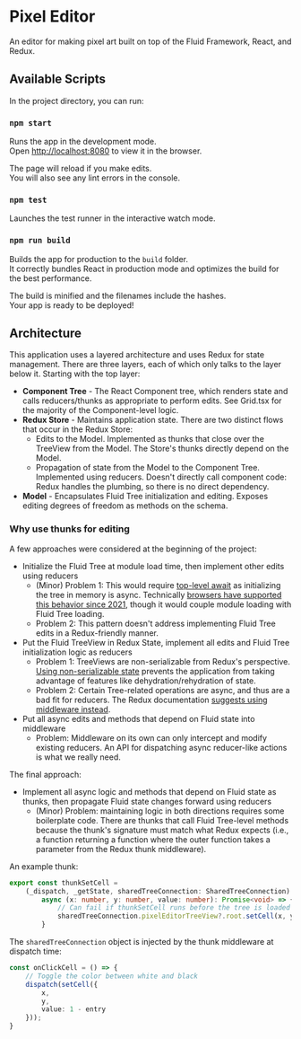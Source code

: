# Pixel Editor

An editor for making pixel art built on top of the Fluid Framework, React, and Redux.

## Available Scripts

In the project directory, you can run:

### `npm start`

Runs the app in the development mode.\
Open [http://localhost:8080](http://localhost:8080) to view it in the browser.

The page will reload if you make edits.\
You will also see any lint errors in the console.

### `npm test`

Launches the test runner in the interactive watch mode.

### `npm run build`

Builds the app for production to the `build` folder.\
It correctly bundles React in production mode and optimizes the build for the best performance.

The build is minified and the filenames include the hashes.\
Your app is ready to be deployed!

## Architecture

This application uses a layered architecture and uses Redux for state management. There are three layers, each of which only
talks to the layer below it. Starting with the top layer:

- **Component Tree** - The React Component tree, which renders state and calls reducers/thunks as appropriate to perform edits.
  See Grid.tsx for the majority of the Component-level logic.
- **Redux Store** - Maintains application state. There are two distinct flows that occur in the Redux Store:
  - Edits to the Model. Implemented as thunks that close over the TreeView from the Model.
    The Store's thunks directly depend on the Model.
  - Propagation of state from the Model to the Component Tree. Implemented using reducers.
    Doesn't directly call component code: Redux handles the plumbing, so there is no direct dependency.
- **Model** - Encapsulates Fluid Tree initialization and editing. Exposes editing degrees of freedom as methods on the schema.

### Why use thunks for editing

A few approaches were considered at the beginning of the project:

- Initialize the Fluid Tree at module load time, then implement other edits using reducers
  - (Minor) Problem 1: This would require [top-level await](https://developer.mozilla.org/en-US/docs/Web/JavaScript/Reference/Operators/await#top_level_await) as initializing the tree in memory is async. Technically [browsers have supported this behavior since 2021](https://developer.mozilla.org/en-US/docs/Web/JavaScript/Reference/Operators/await#browser_compatibility), though it would couple module loading with Fluid Tree loading.
  - Problem 2: This pattern doesn't address implementing Fluid Tree edits in a Redux-friendly manner.
- Put the Fluid TreeView in Redux State, implement all edits and Fluid Tree initialization logic as reducers
  - Problem 1: TreeViews are non-serializable from Redux's perspective. [Using non-serializable state](https://redux.js.org/faq/organizing-state#can-i-put-functions-promises-or-other-non-serializable-items-in-my-store-state) prevents the application from taking advantage of features like dehydration/rehydration of state.
  - Problem 2: Certain Tree-related operations are async, and thus are a bad fit for reducers. The Redux documentation [suggests using middleware instead](https://redux.js.org/tutorials/fundamentals/part-6-async-logic).
- Put all async edits and methods that depend on Fluid state into middleware
  - Problem: Middleware on its own can only intercept and modify existing reducers. An API for dispatching async reducer-like actions is what we really need.

The final approach:

- Implement all async logic and methods that depend on Fluid state as thunks, then propagate Fluid state changes forward using reducers
  - (Minor) Problem: maintaining logic in both directions requires some boilerplate code. There are thunks that call Fluid Tree-level methods because the thunk's signature must match what Redux expects (i.e., a function returning a function where the outer function takes a parameter from the Redux thunk middleware).

An example thunk:

```ts
export const thunkSetCell =
    (_dispatch, _getState, sharedTreeConnection: SharedTreeConnection) =>
        async (x: number, y: number, value: number): Promise<void> => {
            // Can fail if thunkSetCell runs before the tree is loaded
            sharedTreeConnection.pixelEditorTreeView?.root.setCell(x, y, value);
        }
```

The `sharedTreeConnection` object is injected by the thunk middleware at dispatch time:

```ts
const onClickCell = () => {
    // Toggle the color between white and black
    dispatch(setCell({
        x,
        y,
        value: 1 - entry
    }));
}
```
